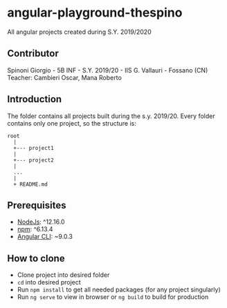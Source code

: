 # angular-playground-thespino
All angular projects created during S.Y. 2019/2020

## Contributor
Spinoni Giorgio - 5B INF - S.Y. 2019/20 - IIS G. Vallauri - Fossano (CN)<br>
Teacher: Cambieri Oscar, Mana Roberto

## Introduction
The folder contains all projects built during the s.y. 2019/20. Every folder contains only one project, so the structure is:
```
root
  |
  +--- project1
  |
  +--- project2
  |
  ...
  |
  + README.md
```

## Prerequisites
- [NodeJs](https://nodejs.org): ^12.16.0
- [npm](https://npmjs.com): ^6.13.4
- [Angular CLI](https://cli.angular.io): ~9.0.3

## How to clone
- Clone project into desired folder
- `cd` into desired project
- Run `npm install` to get all needed packages (for any project singularly)
- Run `ng serve` to view in browser or `ng build` to build for production

